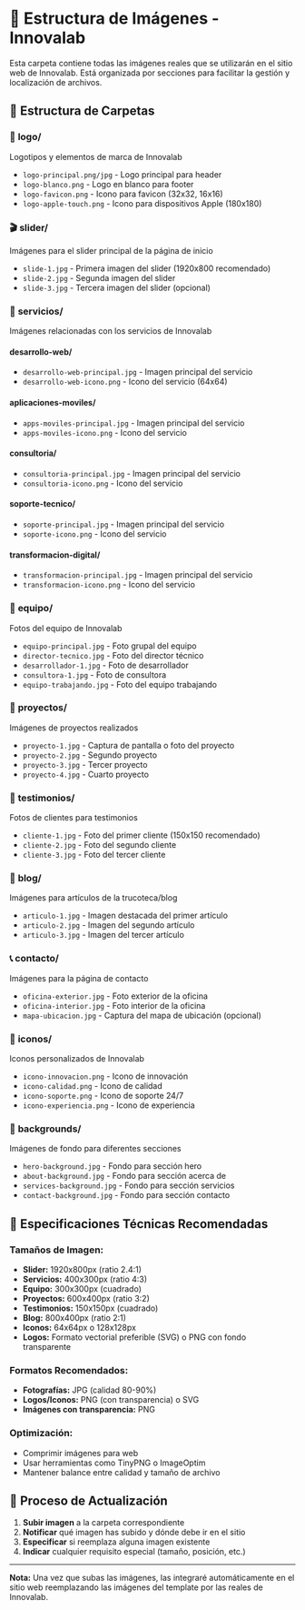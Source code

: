 # 📁 Estructura de Imágenes - Innovalab

Esta carpeta contiene todas las imágenes reales que se utilizarán en el sitio web de Innovalab. Está organizada por secciones para facilitar la gestión y localización de archivos.

## 📂 Estructura de Carpetas

### 🏢 **logo/**
Logotipos y elementos de marca de Innovalab
- `logo-principal.png/jpg` - Logo principal para header
- `logo-blanco.png` - Logo en blanco para footer
- `logo-favicon.png` - Icono para favicon (32x32, 16x16)
- `logo-apple-touch.png` - Icono para dispositivos Apple (180x180)

### 🎬 **slider/**
Imágenes para el slider principal de la página de inicio
- `slide-1.jpg` - Primera imagen del slider (1920x800 recomendado)
- `slide-2.jpg` - Segunda imagen del slider
- `slide-3.jpg` - Tercera imagen del slider (opcional)

### 🔧 **servicios/**
Imágenes relacionadas con los servicios de Innovalab

#### **desarrollo-web/**
- `desarrollo-web-principal.jpg` - Imagen principal del servicio
- `desarrollo-web-icono.png` - Icono del servicio (64x64)

#### **aplicaciones-moviles/**
- `apps-moviles-principal.jpg` - Imagen principal del servicio
- `apps-moviles-icono.png` - Icono del servicio

#### **consultoria/**
- `consultoria-principal.jpg` - Imagen principal del servicio
- `consultoria-icono.png` - Icono del servicio

#### **soporte-tecnico/**
- `soporte-principal.jpg` - Imagen principal del servicio
- `soporte-icono.png` - Icono del servicio

#### **transformacion-digital/**
- `transformacion-principal.jpg` - Imagen principal del servicio
- `transformacion-icono.png` - Icono del servicio

### 👥 **equipo/**
Fotos del equipo de Innovalab
- `equipo-principal.jpg` - Foto grupal del equipo
- `director-tecnico.jpg` - Foto del director técnico
- `desarrollador-1.jpg` - Foto de desarrollador
- `consultora-1.jpg` - Foto de consultora
- `equipo-trabajando.jpg` - Foto del equipo trabajando

### 🚀 **proyectos/**
Imágenes de proyectos realizados
- `proyecto-1.jpg` - Captura de pantalla o foto del proyecto
- `proyecto-2.jpg` - Segundo proyecto
- `proyecto-3.jpg` - Tercer proyecto
- `proyecto-4.jpg` - Cuarto proyecto

### 💬 **testimonios/**
Fotos de clientes para testimonios
- `cliente-1.jpg` - Foto del primer cliente (150x150 recomendado)
- `cliente-2.jpg` - Foto del segundo cliente
- `cliente-3.jpg` - Foto del tercer cliente

### 📝 **blog/**
Imágenes para artículos de la trucoteca/blog
- `articulo-1.jpg` - Imagen destacada del primer artículo
- `articulo-2.jpg` - Imagen del segundo artículo
- `articulo-3.jpg` - Imagen del tercer artículo

### 📞 **contacto/**
Imágenes para la página de contacto
- `oficina-exterior.jpg` - Foto exterior de la oficina
- `oficina-interior.jpg` - Foto interior de la oficina
- `mapa-ubicacion.jpg` - Captura del mapa de ubicación (opcional)

### 🎨 **iconos/**
Iconos personalizados de Innovalab
- `icono-innovacion.png` - Icono de innovación
- `icono-calidad.png` - Icono de calidad
- `icono-soporte.png` - Icono de soporte 24/7
- `icono-experiencia.png` - Icono de experiencia

### 🌅 **backgrounds/**
Imágenes de fondo para diferentes secciones
- `hero-background.jpg` - Fondo para sección hero
- `about-background.jpg` - Fondo para sección acerca de
- `services-background.jpg` - Fondo para sección servicios
- `contact-background.jpg` - Fondo para sección contacto

## 📏 Especificaciones Técnicas Recomendadas

### **Tamaños de Imagen:**
- **Slider:** 1920x800px (ratio 2.4:1)
- **Servicios:** 400x300px (ratio 4:3)
- **Equipo:** 300x300px (cuadrado)
- **Proyectos:** 600x400px (ratio 3:2)
- **Testimonios:** 150x150px (cuadrado)
- **Blog:** 800x400px (ratio 2:1)
- **Iconos:** 64x64px o 128x128px
- **Logos:** Formato vectorial preferible (SVG) o PNG con fondo transparente

### **Formatos Recomendados:**
- **Fotografías:** JPG (calidad 80-90%)
- **Logos/Iconos:** PNG (con transparencia) o SVG
- **Imágenes con transparencia:** PNG

### **Optimización:**
- Comprimir imágenes para web
- Usar herramientas como TinyPNG o ImageOptim
- Mantener balance entre calidad y tamaño de archivo

## 🔄 Proceso de Actualización

1. **Subir imagen** a la carpeta correspondiente
2. **Notificar** qué imagen has subido y dónde debe ir en el sitio
3. **Especificar** si reemplaza alguna imagen existente
4. **Indicar** cualquier requisito especial (tamaño, posición, etc.)

---

**Nota:** Una vez que subas las imágenes, las integraré automáticamente en el sitio web reemplazando las imágenes del template por las reales de Innovalab. 